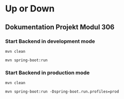 # Up or Down

## Dokumentation Projekt Modul 306

### Start Backend in development mode
`mvn clean`

`mvn spring-boot:run`
### Start Backend in production mode
`mvn clean`

`mvn spring-boot:run -Dspring-boot.run.profiles=prod`

